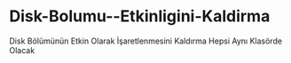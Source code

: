# Disk-Bolumu--Etkinligini-Kaldirma
Disk Bölümünün Etkin Olarak İşaretlenmesini Kaldırma
Hepsi Aynı Klasörde Olacak

